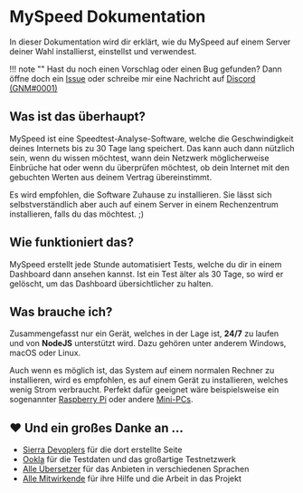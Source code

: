 # MySpeed Dokumentation

In dieser Dokumentation wird dir erklärt, wie du MySpeed auf einem Server deiner Wahl installierst, einstellst und
verwendest.

!!! note ""
    Hast du noch einen Vorschlag oder einen Bug gefunden? Dann öffne doch
    ein [Issue](https://github.com/gnmyt/myspeed/issues) oder schreibe mir eine Nachricht
    auf [Discord (GNM#0001)](https://discord.com/users/386242172632170496)

## Was ist das überhaupt?

MySpeed ist eine Speedtest-Analyse-Software, welche die Geschwindigkeit deines Internets bis zu 30 Tage lang speichert.
Das kann auch dann nützlich sein, wenn du wissen möchtest, wann dein Netzwerk möglicherweise Einbrüche hat oder wenn du
überprüfen möchtest, ob dein Internet mit den gebuchten Werten aus deinem Vertrag übereinstimmt.

Es wird empfohlen, die Software Zuhause zu installieren. Sie lässt sich selbstverständlich aber auch auf einem Server in
einem Rechenzentrum installieren, falls du das möchtest. ;)

## Wie funktioniert das?

MySpeed erstellt jede Stunde automatisiert Tests, welche du dir in einem Dashboard dann ansehen kannst. Ist ein Test
älter als 30 Tage, so wird er gelöscht, um das Dashboard übersichtlicher zu halten.

## Was brauche ich?

Zusammengefasst nur ein Gerät, welches in der Lage ist, **24/7** zu laufen und von **NodeJS** unterstützt wird. Dazu
gehören unter anderem Windows, macOS oder Linux.

Auch wenn es möglich ist, das System auf einem normalen Rechner zu installieren, wird es empfohlen, es auf einem Gerät
zu installieren, welches wenig Strom verbraucht. Perfekt dafür geeignet wäre beispielsweise ein
sogenannter [Raspberry Pi](https://www.raspberrypi.com/) oder andere [Mini-PCs](https://www.amazon.de/s?k=mini+pc).

## :heart: Und ein großes Danke an ...

- [Sierra Devoplers](https://sierra-dev.de/myspeed) für die dort erstellte Seite
- [Ookla](https://www.ookla.com/) für die Testdaten und das großartige Testnetzwerk
- [Alle Übersetzer](https://crowdin.com/project/myspeed) für das Anbieten in verschiedenen Sprachen
- [Alle Mitwirkende](https://github.com/gnmyt/myspeed/graphs/contributors) für ihre Hilfe und die Arbeit in das Projekt